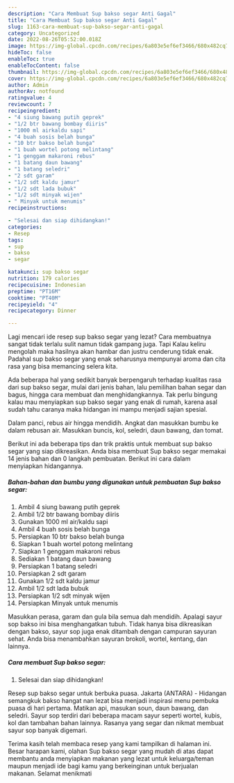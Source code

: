 ```yaml
---
description: "Cara Membuat Sup bakso segar Anti Gagal"
title: "Cara Membuat Sup bakso segar Anti Gagal"
slug: 1163-cara-membuat-sup-bakso-segar-anti-gagal
category: Uncategorized
date: 2022-08-26T05:52:00.018Z
image: https://img-global.cpcdn.com/recipes/6a803e5ef6ef3466/680x482cq70/sup-bakso-segar-foto-resep-utama.jpg
hideToc: false
enableToc: true
enableTocContent: false
thumbnail: https://img-global.cpcdn.com/recipes/6a803e5ef6ef3466/680x482cq70/sup-bakso-segar-foto-resep-utama.jpg
cover: https://img-global.cpcdn.com/recipes/6a803e5ef6ef3466/680x482cq70/sup-bakso-segar-foto-resep-utama.jpg
author: Admin
authorAv: notfound
ratingvalue: 4
reviewcount: 7
recipeingredient:
- "4 siung bawang putih geprek"
- "1/2 btr bawang bombay diiris"
- "1000 ml airkaldu sapi"
- "4 buah sosis belah bunga"
- "10 btr bakso belah bunga"
- "1 buah wortel potong melintang"
- "1 genggam makaroni rebus"
- "1 batang daun bawang"
- "1 batang seledri"
- "2 sdt garam"
- "1/2 sdt kaldu jamur"
- "1/2 sdt lada bubuk"
- "1/2 sdt minyak wijen"
- " Minyak untuk menumis"
recipeinstructions:

- "Selesai dan siap dihidangkan!"
categories:
- Resep
tags:
- sup
- bakso
- segar

katakunci: sup bakso segar 
nutrition: 179 calories
recipecuisine: Indonesian
preptime: "PT16M"
cooktime: "PT40M"
recipeyield: "4"
recipecategory: Dinner

---
```



Lagi mencari ide resep sup bakso segar yang lezat? Cara membuatnya sangat tidak terlalu sulit namun tidak gampang juga. Tapi Kalau keliru mengolah maka hasilnya akan hambar dan justru cenderung tidak enak. Padahal sup bakso segar yang enak seharusnya mempunyai aroma dan cita rasa yang bisa memancing selera kita.


Ada beberapa hal yang sedikit banyak berpengaruh terhadap kualitas rasa dari sup bakso segar, mulai dari jenis bahan, lalu pemilihan bahan segar dan bagus, hingga cara membuat dan menghidangkannya. Tak perlu bingung kalau mau menyiapkan sup bakso segar yang enak di rumah, karena asal sudah tahu caranya maka hidangan ini mampu menjadi sajian spesial.

Dalam panci, rebus air hingga mendidih. Angkat dan masukkan bumbu ke dalam rebusan air. Masukkan buncis, kol, seledri, daun bawang, dan tomat.


Berikut ini ada beberapa tips dan trik praktis untuk membuat sup bakso segar yang siap dikreasikan. Anda bisa membuat Sup bakso segar memakai 14 jenis bahan dan 0 langkah pembuatan. Berikut ini cara dalam menyiapkan hidangannya.

<!--inarticleads1-->

##### Bahan-bahan dan bumbu yang digunakan untuk pembuatan Sup bakso segar:

1. Ambil 4 siung bawang putih geprek
1. Ambil 1/2 btr bawang bombay diiris
1. Gunakan 1000 ml air/kaldu sapi
1. Ambil 4 buah sosis belah bunga
1. Persiapkan 10 btr bakso belah bunga
1. Siapkan 1 buah wortel potong melintang
1. Siapkan 1 genggam makaroni rebus
1. Sediakan 1 batang daun bawang
1. Persiapkan 1 batang seledri
1. Persiapkan 2 sdt garam
1. Gunakan 1/2 sdt kaldu jamur
1. Ambil 1/2 sdt lada bubuk
1. Persiapkan 1/2 sdt minyak wijen
1. Persiapkan  Minyak untuk menumis


Masukkan perasa, garam dan gula bila semua dah mendidih. Apalagi sayur sop bakso ini bisa menghangatkan tubuh. Tidak hanya bisa dikreasikan dengan bakso, sayur sop juga enak ditambah dengan campuran sayuran sehat. Anda bisa menambahkan sayuran brokoli, wortel, kentang, dan lainnya. 

<!--inarticleads2-->

##### Cara membuat Sup bakso segar:


1. Selesai dan siap dihidangkan!

Resep sup bakso segar untuk berbuka puasa. Jakarta (ANTARA) - Hidangan semangkuk bakso hangat nan lezat bisa menjadi inspirasi menu pembuka puasa di hari pertama. Matikan api, masukan soun, daun bawang, dan seledri. Sayur sop terdiri dari beberapa macam sayur seperti wortel, kubis, kol dan tambahan bahan lainnya. Rasanya yang segar dan nikmat membuat sayur sop banyak digemari. 

Terima kasih telah membaca resep yang kami tampilkan di halaman ini. Besar harapan kami, olahan Sup bakso segar yang mudah di atas dapat membantu anda menyiapkan makanan yang lezat untuk keluarga/teman maupun menjadi ide bagi kamu yang berkeinginan untuk berjualan makanan. Selamat menikmati
